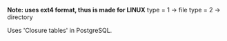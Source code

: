 
**Note: uses ext4 format, thus is made for LINUX**
type = 1 -> file
type = 2 -> directory

Uses 'Closure tables' in PostgreSQL.
